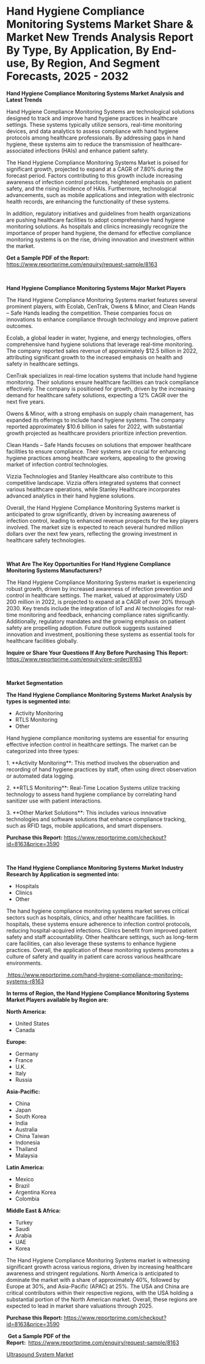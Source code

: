 <p><h1>Hand Hygiene Compliance Monitoring Systems Market Share & Market New Trends Analysis Report By Type, By Application, By End-use, By Region, And Segment Forecasts, 2025 - 2032</h1></p><p><strong>Hand Hygiene Compliance Monitoring Systems Market Analysis and Latest Trends</strong></p>
<p><p>Hand Hygiene Compliance Monitoring Systems are technological solutions designed to track and improve hand hygiene practices in healthcare settings. These systems typically utilize sensors, real-time monitoring devices, and data analytics to assess compliance with hand hygiene protocols among healthcare professionals. By addressing gaps in hand hygiene, these systems aim to reduce the transmission of healthcare-associated infections (HAIs) and enhance patient safety.</p><p>The Hand Hygiene Compliance Monitoring Systems Market is poised for significant growth, projected to expand at a CAGR of 7.80% during the forecast period. Factors contributing to this growth include increasing awareness of infection control practices, heightened emphasis on patient safety, and the rising incidence of HAIs. Furthermore, technological advancements, such as mobile applications and integration with electronic health records, are enhancing the functionality of these systems.</p><p>In addition, regulatory initiatives and guidelines from health organizations are pushing healthcare facilities to adopt comprehensive hand hygiene monitoring solutions. As hospitals and clinics increasingly recognize the importance of proper hand hygiene, the demand for effective compliance monitoring systems is on the rise, driving innovation and investment within the market.</p></p>
<p><strong>Get a Sample PDF of the Report:&nbsp;</strong> <a href="https://www.reportprime.com/enquiry/request-sample/8163?utm_campaign=3035&utm_medium=2&utm_source=Github&utm_content=ia&utm_term=19032025&utm_id=hand-hygiene-compliance-monitoring-systems">https://www.reportprime.com/enquiry/request-sample/8163</a></p>
<p>&nbsp;</p>
<p><strong>Hand Hygiene Compliance Monitoring Systems Major Market Players</strong></p>
<p><p>The Hand Hygiene Compliance Monitoring Systems market features several prominent players, with Ecolab, CenTrak, Owens & Minor, and Clean Hands – Safe Hands leading the competition. These companies focus on innovations to enhance compliance through technology and improve patient outcomes.</p><p>Ecolab, a global leader in water, hygiene, and energy technologies, offers comprehensive hand hygiene solutions that leverage real-time monitoring. The company reported sales revenue of approximately $12.5 billion in 2022, attributing significant growth to the increased emphasis on health and safety in healthcare settings.</p><p>CenTrak specializes in real-time location systems that include hand hygiene monitoring. Their solutions ensure healthcare facilities can track compliance effectively. The company is positioned for growth, driven by the increasing demand for healthcare safety solutions, expecting a 12% CAGR over the next five years.</p><p>Owens & Minor, with a strong emphasis on supply chain management, has expanded its offerings to include hand hygiene systems. The company reported approximately $10.6 billion in sales for 2022, with substantial growth projected as healthcare providers prioritize infection prevention.</p><p>Clean Hands – Safe Hands focuses on solutions that empower healthcare facilities to ensure compliance. Their systems are crucial for enhancing hygiene practices among healthcare workers, appealing to the growing market of infection control technologies.</p><p>Vizzia Technologies and Stanley Healthcare also contribute to this competitive landscape. Vizzia offers integrated systems that connect various healthcare operations, while Stanley Healthcare incorporates advanced analytics in their hand hygiene solutions.</p><p>Overall, the Hand Hygiene Compliance Monitoring Systems market is anticipated to grow significantly, driven by increasing awareness of infection control, leading to enhanced revenue prospects for the key players involved. The market size is expected to reach several hundred million dollars over the next few years, reflecting the growing investment in healthcare safety technologies.</p></p>
<p>&nbsp;</p>
<p><strong>What Are The Key Opportunities For Hand Hygiene Compliance Monitoring Systems Manufacturers?</strong></p>
<p><p>The Hand Hygiene Compliance Monitoring Systems market is experiencing robust growth, driven by increased awareness of infection prevention and control in healthcare settings. The market, valued at approximately USD 200 million in 2022, is projected to expand at a CAGR of over 20% through 2030. Key trends include the integration of IoT and AI technologies for real-time monitoring and feedback, enhancing compliance rates significantly. Additionally, regulatory mandates and the growing emphasis on patient safety are propelling adoption. Future outlook suggests sustained innovation and investment, positioning these systems as essential tools for healthcare facilities globally.</p></p>
<p><strong>Inquire or Share Your Questions If Any Before Purchasing This Report:</strong> <a href="https://www.reportprime.com/enquiry/pre-order/8163?utm_campaign=3035&utm_medium=2&utm_source=Github&utm_content=ia&utm_term=19032025&utm_id=hand-hygiene-compliance-monitoring-systems">https://www.reportprime.com/enquiry/pre-order/8163</a></p>
<p>&nbsp;</p>
<p><strong>Market Segmentation</strong></p>
<p><strong>The Hand Hygiene Compliance Monitoring Systems Market Analysis by types is segmented into:</strong></p>
<p><ul><li>Activity Monitoring</li><li>RTLS Monitoring</li><li>Other</li></ul></p>
<p><p>Hand hygiene compliance monitoring systems are essential for ensuring effective infection control in healthcare settings. The market can be categorized into three types: </p><p>1. **Activity Monitoring**: This method involves the observation and recording of hand hygiene practices by staff, often using direct observation or automated data logging.</p><p>2. **RTLS Monitoring**: Real-Time Location Systems utilize tracking technology to assess hand hygiene compliance by correlating hand sanitizer use with patient interactions.</p><p>3. **Other Market Solutions**: This includes various innovative technologies and software solutions that enhance compliance tracking, such as RFID tags, mobile applications, and smart dispensers.</p></p>
<p><strong>Purchase this Report:&nbsp;</strong><a href="https://www.reportprime.com/checkout?id=8163&price=3590&utm_campaign=3035&utm_medium=2&utm_source=Github&utm_content=ia&utm_term=19032025&utm_id=hand-hygiene-compliance-monitoring-systems">https://www.reportprime.com/checkout?id=8163&price=3590</a></p>
<p>&nbsp;</p>
<p><strong>The Hand Hygiene Compliance Monitoring Systems Market Industry Research by Application is segmented into:</strong></p>
<p><ul><li>Hospitals</li><li>Clinics</li><li>Other</li></ul></p>
<p><p>The hand hygiene compliance monitoring systems market serves critical sectors such as hospitals, clinics, and other healthcare facilities. In hospitals, these systems ensure adherence to infection control protocols, reducing hospital-acquired infections. Clinics benefit from improved patient safety and staff accountability. Other healthcare settings, such as long-term care facilities, can also leverage these systems to enhance hygiene practices. Overall, the application of these monitoring systems promotes a culture of safety and quality in patient care across various healthcare environments.</p></p>
<p><a href="https://www.reportprime.com/hand-hygiene-compliance-monitoring-systems-r8163?utm_campaign=3035&utm_medium=2&utm_source=Github&utm_content=ia&utm_term=19032025&utm_id=hand-hygiene-compliance-monitoring-systems">&nbsp;https://www.reportprime.com/hand-hygiene-compliance-monitoring-systems-r8163</a></p>
<p><strong>In terms of Region, the Hand Hygiene Compliance Monitoring Systems Market Players available by Region are:</strong></p>
<p>
    <p> <strong> North America: </strong>
        <ul>
            <li>United States</li>
            <li>Canada</li>
        </ul>
        </p> 
    <p> <strong> Europe: </strong>
        <ul>
            <li>Germany</li>
            <li>France</li>
            <li>U.K.</li>
            <li>Italy</li>
            <li>Russia</li>
        </ul>
        </p> 
    <p> <strong> Asia-Pacific: </strong>
        <ul>
            <li>China</li>
            <li>Japan</li>
            <li>South Korea</li>
            <li>India</li>
            <li>Australia</li>
            <li>China Taiwan</li>
            <li>Indonesia</li>
            <li>Thailand</li>
            <li>Malaysia</li>
        </ul>
        </p> 
    <p> <strong> Latin America: </strong>
        <ul>
            <li>Mexico</li>
            <li>Brazil</li>
            <li>Argentina Korea</li>
            <li>Colombia</li>
        </ul>
        </p> 
    <p> <strong> Middle East & Africa: </strong>
        <ul>
            <li>Turkey</li>
            <li>Saudi</li>
            <li>Arabia</li>
            <li>UAE</li>
            <li>Korea</li>
        </ul>
    </p>
    </p>
<p><p>The Hand Hygiene Compliance Monitoring Systems market is witnessing significant growth across various regions, driven by increasing healthcare awareness and stringent regulations. North America is anticipated to dominate the market with a share of approximately 40%, followed by Europe at 30%, and Asia-Pacific (APAC) at 25%. The USA and China are critical contributors within their respective regions, with the USA holding a substantial portion of the North American market. Overall, these regions are expected to lead in market share valuations through 2025.</p></p>
<p><strong>Purchase this Report: </strong><a href="https://www.reportprime.com/checkout?id=8163&price=3590&utm_campaign=3035&utm_medium=2&utm_source=Github&utm_content=ia&utm_term=19032025&utm_id=hand-hygiene-compliance-monitoring-systems">https://www.reportprime.com/checkout?id=8163&price=3590</a></p>
<p>&nbsp;<strong>Get a Sample PDF of the Report:&nbsp;&nbsp;</strong><a href="https://www.reportprime.com/enquiry/request-sample/8163?utm_campaign=3035&utm_medium=2&utm_source=Github&utm_content=ia&utm_term=19032025&utm_id=hand-hygiene-compliance-monitoring-systems">https://www.reportprime.com/enquiry/request-sample/8163</a></p>
<p><strong></strong></p>
<p><p><a href="https://github.com/tanckfelli84/Market-Research-Report-List-1/blob/main/ultrasound-system-market.md?utm_campaign=3035&utm_medium=2&utm_source=Github&utm_content=ia&utm_term=19032025&utm_id=hand-hygiene-compliance-monitoring-systems">Ultrasound System Market</a></p></p>
